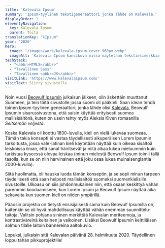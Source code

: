 ```yaml
---
title: 'Kalevala Ipsum'
summary: 'Ipsum-tyylinen tekstigeneraattori jonka lähde on Kalevala.'
displayOrder: 1
eleventyNavigation:
  key: Kalevala Ipsum
  parent: Töitä
translationKey: "kIpsum"
year: '2020'
hero:
  image: '/images/work/kalevala-ipsum-cover_960px.webp'
  imageAlt: 'Kalevala Ipsum kansikuva missä näytetään tekstiesimerkkia.'
techStack:
  - "<abbr>HTML5</abbr>"
  - "Tavallinen Sass"
  - "Tavallinen <abbr>JS</abbr>"
visitLink: 'https://www.kalevalaipsum.com/'
visitText: Siirry sivustolle
---
```


Noin vuosi [Beowulf Ipsumin](/en/work/beowulf-ipsum) julkaisun jälkeen, olin äskettäin muuttanut Suomeen, ja tein töitä sivustolle jossa suomi oli pääkieli. Saan idean tehdä toinen Ipsum-tyylinen generaattori, jonka lähde olisi [Kalevala](https://fi.wikipedia.org/wiki/Kalevala), Beowulf Ipsumin sisarussivustona, että saisin käyttää erityisesti suomea mallisisältönä, kuten on usein tehty myös Aleksis Kiven romaanilla _Seitsemän veljestä_.

Koska Kalevala oli koottu 1800-luvulla, kieli on vielä lukevaa suomeaa. Tämän takia konsepti ei vastaa täydellisesti alkuperäisen Lorem Ipsumin tarkoitusta, jossa vale-latinan kieli käytetään näyttää kuin oikeaa sisältöä leiskoissa ilman, että sanat häiritsevät ja niitä alkaa lukea mieluummin kuin tarkistaa kyseessä olevaa leiskaa (minun mielestä Beowulf Ipsum toimii tällä tasolla, kun se on niin harvinainen että joku osaa lukea muinaisenglantia 2000-luvulla).

Siitä huolimatta, oli hauska luoda tämän konseptin, ja se sopii minun tarpeen täydellisesti että saan helposti mallisisältöä suomeksi suomenkielisille sivustoille. Ulkoasu on siis johdonmukainen niin, että osaan keskittyä vähän paremmin koodaamiseen, kun Lorem Ipsum ja Beowulf Ipsum näyttää aika sekavalta kun suomen kieli on niiden ympärillä.

Pääosin projektia on tietysti ensisijaisesti sama kuin Beowulf Ipsumilla on; kuitenkin se oli hyvä mahdollisuus käyttää vähän enemmän suunnittelu-taitoja. Valitsin pohjana sininen merkittää Kalevalan meriteemoja, ja kontrastiväreinä keltainen ja valkoinen. Lisäksi Beowulf Ipsumin kelttiläisen solmun tilalle laitoin bannereina aaltokuvio.

Lopuksi, julkaisin sitä Kalevalan päivänä 28. helmikuuta 2020. Täydellinen loppu tähän pikkuprojektille!